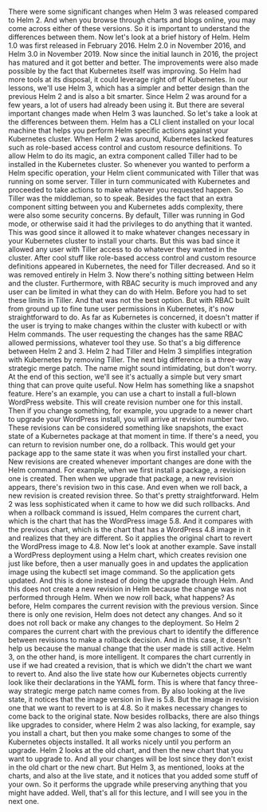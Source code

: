 There were some significant changes when Helm 3 was released compared to Helm 2. And when you browse through charts and blogs online, you may come across either of these versions. So it is important to understand the differences between them. Now let's look at a brief history of Helm. Helm 1.0 was first released in February 2016. Helm 2.0 in November 2016, and Helm 3.0 in November 2019. Now since the initial launch in 2016, the project has matured and it got better and better. The improvements were also made possible by the fact that Kubernetes itself was improving. So Helm had more tools at its disposal, it could leverage right off of Kubernetes. In our lessons, we'll use Helm 3, which has a simpler and better design than the previous Helm 2 and is also a bit smarter. Since Helm 2 was around for a few years, a lot of users had already been using it. But there are several important changes made when Helm 3 was launched. So let's take a look at the differences between them. Helm has a CLI client installed on your local machine that helps you perform Helm specific actions against your Kubernetes cluster. When Helm 2 was around, Kubernetes lacked features such as role-based access control and custom resource definitions. To allow Helm to do its magic, an extra component called Tiller had to be installed in the Kubernetes cluster. So whenever you wanted to perform a Helm specific operation, your Helm client communicated with Tiller that was running on some server. Tiller in turn communicated with Kubernetes and proceeded to take actions to make whatever you requested happen. So Tiller was the middleman, so to speak. Besides the fact that an extra component sitting between you and Kubernetes adds complexity, there were also some security concerns. By default, Tiller was running in God mode, or otherwise said it had the privileges to do anything that it wanted. This was good since it allowed it to make whatever changes necessary in your Kubernetes cluster to install your charts. But this was bad since it allowed any user with Tiller access to do whatever they wanted in the cluster. After cool stuff like role-based access control and custom resource definitions appeared in Kubernetes, the need for Tiller decreased. And so it was removed entirely in Helm 3. Now there's nothing sitting between Helm and the cluster. Furthermore, with RBAC security is much improved and any user can be limited in what they can do with Helm. Before you had to set these limits in Tiller. And that was not the best option. But with RBAC built from ground up to fine tune user permissions in Kubernetes, it's now straightforward to do. As far as Kubernetes is concerned, it doesn't matter if the user is trying to make changes within the cluster with kubectl or with Helm commands. The user requesting the changes has the same RBAC allowed permissions, whatever tool they use. So that's a big difference between Helm 2 and 3. Helm 2 had Tiller and Helm 3 simplifies integration with Kubernetes by removing Tiller. The next big difference is a three-way strategic merge patch. The name might sound intimidating, but don't worry. At the end of this section, we'll see it's actually a simple but very smart thing that can prove quite useful. Now Helm has something like a snapshot feature. Here's an example, you can use a chart to install a full-blown WordPress website. This will create revision number one for this install. Then if you change something, for example, you upgrade to a newer chart to upgrade your WordPress install, you will arrive at revision number two. These revisions can be considered something like snapshots, the exact state of a Kubernetes package at that moment in time. If there's a need, you can return to revision number one, do a rollback. This would get your package app to the same state it was when you first installed your chart. New revisions are created whenever important changes are done with the Helm command. For example, when we first install a package, a revision one is created. Then when we upgrade that package, a new revision appears, there's revision two in this case. And even when we roll back, a new revision is created revision three. So that's pretty straightforward. Helm 2 was less sophisticated when it came to how we did such rollbacks. And when a rollback command is issued, Helm compares the current chart, which is the chart that has the WordPress image 5.8. And it compares with the previous chart, which is the chart that has a WordPress 4.8 image in it and realizes that they are different. So it applies the original chart to revert the WordPress image to 4.8. Now let's look at another example. Save install a WordPress deployment using a Helm chart, which creates revision one just like before, then a user manually goes in and updates the application image using the kubectl set image command. So the application gets updated. And this is done instead of doing the upgrade through Helm. And this does not create a new revision in Helm because the change was not performed through Helm. When we now roll back, what happens? As before, Helm compares the current revision with the previous version. Since there is only one revision, Helm does not detect any changes. And so it does not roll back or make any changes to the deployment. So Helm 2 compares the current chart with the previous chart to identify the difference between revisions to make a rollback decision. And in this case, it doesn't help us because the manual change that the user made is still active. Helm 3, on the other hand, is more intelligent. It compares the chart currently in use if we had created a revision, that is which we didn't the chart we want to revert to. And also the live state how our Kubernetes objects currently look like their declarations in the YAML form. This is where that fancy three-way strategic merge patch name comes from. By also looking at the live state, it notices that the image version in live is 5.8. But the image in revision one that we want to revert to is at 4.8. So it makes necessary changes to come back to the original state. Now besides rollbacks, there are also things like upgrades to consider, where Helm 2 was also lacking, for example, say you install a chart, but then you make some changes to some of the Kubernetes objects installed. It all works nicely until you perform an upgrade. Helm 2 looks at the old chart, and then the new chart that you want to upgrade to. And all your changes will be lost since they don't exist in the old chart or the new chart. But Helm 3, as mentioned, looks at the charts, and also at the live state, and it notices that you added some stuff of your own. So it performs the upgrade while preserving anything that you might have added. Well, that's all for this lecture, and I will see you in the next one.